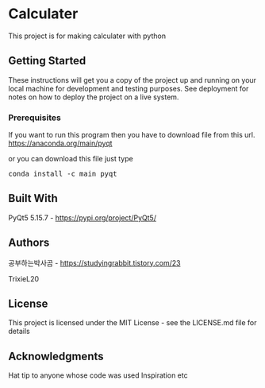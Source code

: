 # Calculater
This project is for making calculater with python

## Getting Started
These instructions will get you a copy of the project up and running on your local machine for development and testing purposes. See deployment for notes on how to deploy the project on a live system.

### Prerequisites
If you want to run this program then you have to download file from this url.
https://anaconda.org/main/pyqt

or you can download this file just type
<pre>conda install -c main pyqt</pre>

## Built With
PyQt5 5.15.7 - https://pypi.org/project/PyQt5/

## Authors
공부하는박사곰 - https://studyingrabbit.tistory.com/23

TrixieL20

## License
This project is licensed under the MIT License - see the LICENSE.md file for details

## Acknowledgments
Hat tip to anyone whose code was used
Inspiration
etc
